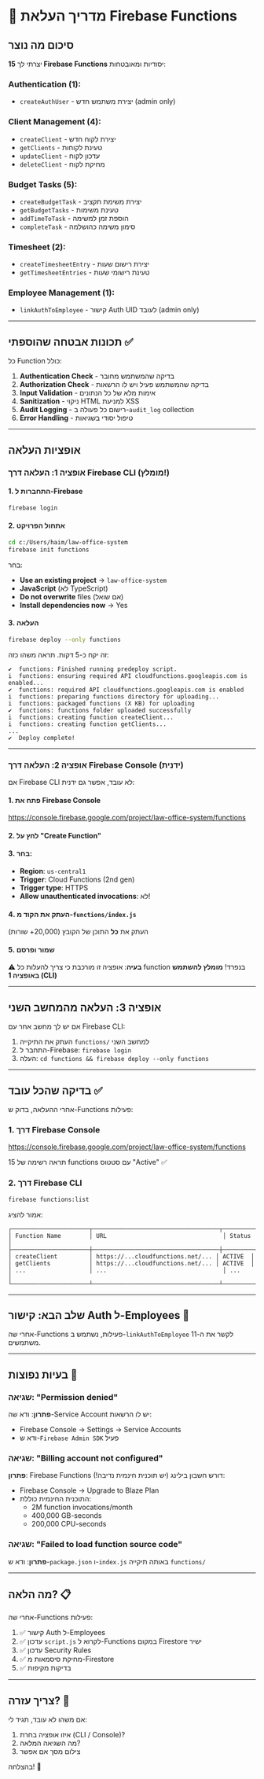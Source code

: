 # 🚀 מדריך העלאת Firebase Functions

## סיכום מה נוצר

יצרתי לך **15 Firebase Functions** יסודיות ומאובטחות:

### Authentication (1):
- `createAuthUser` - יצירת משתמש חדש (admin only)

### Client Management (4):
- `createClient` - יצירת לקוח חדש
- `getClients` - טעינת לקוחות
- `updateClient` - עדכון לקוח
- `deleteClient` - מחיקת לקוח

### Budget Tasks (5):
- `createBudgetTask` - יצירת משימת תקציב
- `getBudgetTasks` - טעינת משימות
- `addTimeToTask` - הוספת זמן למשימה
- `completeTask` - סימון משימה כהושלמה

### Timesheet (2):
- `createTimesheetEntry` - יצירת רישום שעות
- `getTimesheetEntries` - טעינת רישומי שעות

### Employee Management (1):
- `linkAuthToEmployee` - קישור Auth UID לעובד (admin only)

---

## תכונות אבטחה שהוספתי ✅

כל Function כולל:

1. **Authentication Check** - בדיקה שהמשתמש מחובר
2. **Authorization Check** - בדיקה שהמשתמש פעיל ויש לו הרשאות
3. **Input Validation** - אימות מלא של כל הנתונים
4. **Sanitization** - ניקוי HTML למניעת XSS
5. **Audit Logging** - רישום כל פעולה ב-`audit_log` collection
6. **Error Handling** - טיפול יסודי בשגיאות

---

## אופציות העלאה

### אופציה 1: העלאה דרך Firebase CLI (מומלץ!)

#### 1. התחברות ל-Firebase
```bash
firebase login
```

#### 2. אתחול הפרויקט
```bash
cd c:/Users/haim/law-office-system
firebase init functions
```

בחר:
- **Use an existing project** → `law-office-system`
- **JavaScript** (לא TypeScript)
- **Do not overwrite** files (אם שואל)
- **Install dependencies now** → Yes

#### 3. העלאה
```bash
firebase deploy --only functions
```

זה יקח כ-5 דקות. תראה משהו כזה:
```
✔  functions: Finished running predeploy script.
i  functions: ensuring required API cloudfunctions.googleapis.com is enabled...
✔  functions: required API cloudfunctions.googleapis.com is enabled
i  functions: preparing functions directory for uploading...
i  functions: packaged functions (X KB) for uploading
✔  functions: functions folder uploaded successfully
i  functions: creating function createClient...
i  functions: creating function getClients...
...
✔  Deploy complete!
```

---

### אופציה 2: העלאה דרך Firebase Console (ידנית)

אם Firebase CLI לא עובד, אפשר גם ידנית:

#### 1. פתח את Firebase Console
https://console.firebase.google.com/project/law-office-system/functions

#### 2. לחץ על "Create Function"

#### 3. בחר:
- **Region**: `us-central1`
- **Trigger**: Cloud Functions (2nd gen)
- **Trigger type**: HTTPS
- **Allow unauthenticated invocations**: לא!

#### 4. העתק את הקוד מ-`functions/index.js`

העתק את **כל** התוכן של הקובץ (20,000+ שורות)

#### 5. שמור ופרסם

⚠️ **בעיה**: אופציה זו מורכבת כי צריך להעלות כל function בנפרד!
**מומלץ להשתמש באופציה 1 (CLI)**

---

## אופציה 3: העלאה מהמחשב השני

אם יש לך מחשב אחר עם Firebase CLI:

1. העתק את התיקייה `functions/` למחשב השני
2. התחבר ל-Firebase: `firebase login`
3. העלה: `cd functions && firebase deploy --only functions`

---

## בדיקה שהכל עובד ✅

אחרי ההעלאה, בדוק ש-Functions פעילות:

### 1. דרך Firebase Console
https://console.firebase.google.com/project/law-office-system/functions

תראה רשימה של 15 functions עם סטטוס "Active" ✅

### 2. דרך Firebase CLI
```bash
firebase functions:list
```

אמור להציג:
```
┌──────────────────────┬────────────────────────────────────┬─────────┐
│ Function Name        │ URL                                 │ Status  │
├──────────────────────┼────────────────────────────────────┼─────────┤
│ createClient         │ https://...cloudfunctions.net/... │ ACTIVE  │
│ getClients           │ https://...cloudfunctions.net/... │ ACTIVE  │
│ ...                  │ ...                                 │ ...     │
└──────────────────────┴────────────────────────────────────┴─────────┘
```

---

## שלב הבא: קישור Auth ל-Employees 🔗

אחרי שה-Functions פעילות, נשתמש ב-`linkAuthToEmployee` לקשר את ה-11 משתמשים.

---

## בעיות נפוצות 🐛

### שגיאה: "Permission denied"
**פתרון**: ודא שה-Service Account יש לו הרשאות:
- Firebase Console → Settings → Service Accounts
- ודא ש-`Firebase Admin SDK` פעיל

### שגיאה: "Billing account not configured"
**פתרון**: Firebase Functions דורש חשבון בילינג (יש תוכנית חינמית נדיבה!):
- Firebase Console → Upgrade to Blaze Plan
- התוכנית החינמית כוללת:
  - 2M function invocations/month
  - 400,000 GB-seconds
  - 200,000 CPU-seconds

### שגיאה: "Failed to load function source code"
**פתרון**: ודא ש-`package.json` ו-`index.js` באותה תיקייה `functions/`

---

## מה הלאה? 📋

אחרי שה-Functions פעילות:

1. ✅ קישור Auth ל-Employees
2. ✅ עדכון `script.js` לקרוא ל-Functions במקום Firestore ישיר
3. ✅ עדכון Security Rules
4. ✅ מחיקת סיסמאות מ-Firestore
5. ✅ בדיקות מקיפות

---

## צריך עזרה? 💬

אם משהו לא עובד, תגיד לי:
1. איזו אופציה בחרת (CLI / Console)?
2. מה השגיאה המלאה?
3. צילום מסך אם אפשר

בהצלחה! 🚀

